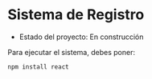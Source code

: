 <h1> Sistema de Registro</h1>

- Estado del proyecto: En construcción

Para ejecutar el sistema, debes poner:

````npm install react````
